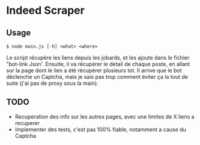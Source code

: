 # Indeed Scraper

## Usage

```shell
$ node main.js [-h] <what> <where>
```
Le script récupère les liens depuis les jobards, et les ajoute dans le fichier "bot-link Json'.
Ensuite, il va récupérer le detail de chaque poste, en allant sur la page dont le lien a été récupérer plusieurs tot.
Il arrive que le bot déclenche un Captcha, mais je sais pas trop comment éviter ça la tout de suite (j'ai pas de proxy sous la main).
## TODO

- Recuperation des info sur les autres pages, avec une limites de X liens a recuperer
- Implementer des tests, c'est pas 100% fiable, notamment a cause du Captcha